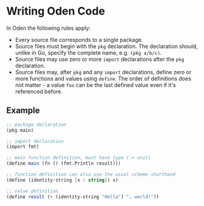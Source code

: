 # Writing Oden Code

In Oden the following rules apply:

* Every source file corresponds to a single package.
* Source files must begin with the `pkg` declaration. The declaration should,
  unlike in Go, specify the complete name, e.g. `(pkg a/b/c)`.
* Source files may use zero or more `import` declarations after the `pkg`
  declaration.
* Source files may, after `pkg` and any `import` declarations, define
  zero or more functions and values using `define`. The order of
  definitions does not matter - a value `foo` can be the last defined
  value even if it's referenced before.

## Example

```scheme
;; package declaration
(pkg main)

;; import declaration
(import fmt)

;; main function definition, must have type (-> unit)
(define main (fn () (fmt.Println result)))

;; function definition can also use the usual scheme shorthand
(define (identity-string [x : string]) x)

;; value definition
(define result (+ (identity-string "Hello") ", world!"))
```
